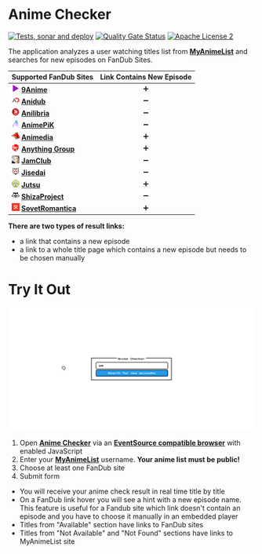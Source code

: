 # Anime Checker

[![Tests, sonar and deploy](https://github.com/nasirov/anime-checker/actions/workflows/on_push_wf.yaml/badge.svg?branch=master&event=push)](https://github.com/nasirov/anime-checker/actions/workflows/on_push_wf.yaml)
[![Quality Gate Status](https://sonarcloud.io/api/project_badges/measure?project=nasirov_anime-checker&metric=alert_status)](https://sonarcloud.io/dashboard?id=nasirov_anime-checker)
[![Apache License 2](https://img.shields.io/badge/license-ASF2-blue.svg)](https://www.apache.org/licenses/LICENSE-2.0.txt)

The application analyzes a user watching titles list from **[MyAnimeList](https://myanimelist.net/)** and searches for new episodes on FanDub Sites.

| Supported FanDub Sites                                                                                                                  | Link Contains New Episode |
|:----------------------------------------------------------------------------------------------------------------------------------------|           :---:           |
| [![9anime](/images/favicons/9anime.png)](https://9anime.id/) **[9Anime](https://9anime.id/)**                                           | :heavy_plus_sign: |
| [![anidub](/images/favicons/anidub.png)](https://anime.anidub.life/) **[Anidub](https://anime.anidub.life/)**                           | :heavy_minus_sign: |
| [![anilibria](/images/favicons/anilibria.png)](https://www.anilibria.tv/) **[Anilibria](https://www.anilibria.tv/)**                    | :heavy_minus_sign: |
| [![animepik](/images/favicons/animepik.png)](https://animepik.org/) **[AnimePiK](https://animepik.org/)**                               | :heavy_minus_sign: |
| [![animedia](/images/favicons/animedia.png)](https://online.animedia.tv/) **[Animedia](https://online.animedia.tv/)**                   | :heavy_plus_sign: |
| [![anythingGroup](/images/favicons/anythingGroup.png)](https://a-g.site/) **[Anything Group](https://a-g.site/)**                       | :heavy_plus_sign: |
| [![jamClub](/images/favicons/jamClub.png)](https://jam-club.org/) **[JamClub](https://jam-club.org/)**                                  | :heavy_minus_sign: |
| [![jisedai](/images/favicons/jisedai.png)](https://jisedai.tv/) **[Jisedai](https://jisedai.tv/)**                                      | :heavy_minus_sign: |
| [![jutsu](/images/favicons/jutsu.png)](https://jut.su/) **[Jutsu](https://jut.su/)**                                                    | :heavy_plus_sign: |
| [![shizaProject](/images/favicons/shizaProject.png)](https://shiza-project.com/) **[ShizaProject](https://shiza-project.com/)**         | :heavy_minus_sign: |
| [![sovetRomantica](/images/favicons/sovetRomantica.png)](https://sovetromantica.com/) **[SovetRomantica](https://sovetromantica.com/)** | :heavy_plus_sign: |

**There are two types of result links:**

- a link that contains a new episode
- a link to a whole title page which contains a new episode but needs to be chosen manually

# Try It Out

![Flow](/images/flow.gif)

1. Open **[Anime Checker](https://anime-checker.herokuapp.com/)** via an **[EventSource compatible browser](https://developer.mozilla.org/en-US/docs/Web/API/EventSource#Browser_compatibility)**  with enabled JavaScript
2. Enter your **[MyAnimeList](https://myanimelist.net/)** username. **Your anime list must be public!**
3. Choose at least one FanDub site
4. Submit form

- You will receive your anime check result in real time title by title
- On a FanDub link hover you will see a hint with a new episode name. This feature is useful for a Fandub site which link doesn't contain an episode and you have to choose it manually in an embedded player
- Titles from "Available" section have links to FanDub sites
- Titles from "Not Available" and "Not Found" sections have links to MyAnimeList site